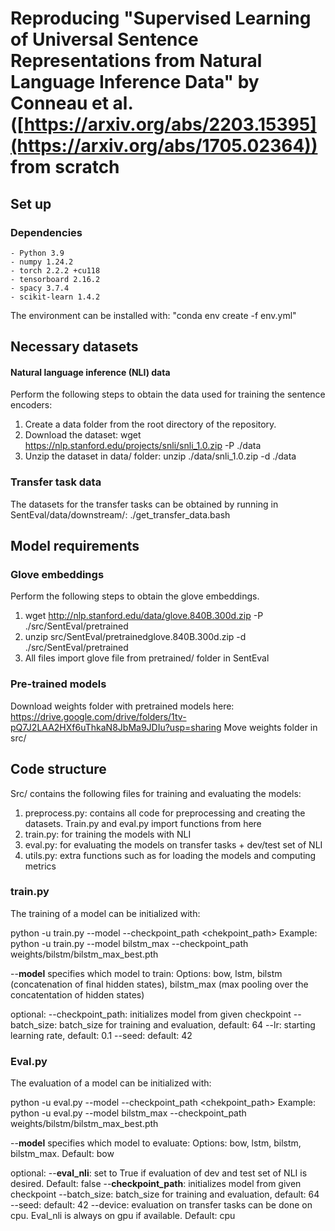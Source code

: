 # Reproducing "Supervised Learning of Universal Sentence Representations from Natural Language Inference Data" by Conneau et al. ([https://arxiv.org/abs/2203.15395](https://arxiv.org/abs/1705.02364)) from scratch

## Set up

### Dependencies
```
- Python 3.9
- numpy 1.24.2 
- torch 2.2.2 +cu118
- tensorboard 2.16.2
- spacy 3.7.4
- scikit-learn 1.4.2 
```
The environment can be installed with: "conda env create -f env.yml"

## Necessary datasets  

#### Natural language inference (NLI) data

Perform the following steps to obtain the data used for training the sentence encoders:

1. Create a data folder from the root directory of the repository.
2. Download the dataset: wget https://nlp.stanford.edu/projects/snli/snli_1.0.zip -P ./data
3. Unzip the dataset in data/ folder: unzip ./data/snli_1.0.zip -d ./data

### Transfer task data

The datasets for the transfer tasks can be obtained by running in SentEval/data/downstream/:
./get_transfer_data.bash

## Model requirements

### Glove embeddings
Perform the following steps to obtain the glove embeddings. 

1. wget http://nlp.stanford.edu/data/glove.840B.300d.zip -P ./src/SentEval/pretrained
2. unzip src/SentEval/pretrainedglove.840B.300d.zip -d ./src/SentEval/pretrained
3. All files import glove file from pretrained/ folder in SentEval


### Pre-trained models

Download weights folder with pretrained models here: https://drive.google.com/drive/folders/1tv-pQ7J2LAA2HXf6uThkaN8JbMa9JDIu?usp=sharing
Move weights folder in src/

## Code structure

Src/ contains the following files for training and evaluating the models: 
1. preprocess.py: contains all code for preprocessing and creating the datasets. Train.py and eval.py import functions from here
2. train.py: for training the models with NLI
3. eval.py: for evaluating the models on transfer tasks + dev/test set of NLI
4. utils.py: extra functions such as for loading the models and computing metrics

### train.py 

The training of a model can be initialized with: 

python -u train.py --model <model> --checkpoint_path <chekpoint_path> 
Example: python -u train.py --model bilstm_max --checkpoint_path weights/bilstm/bilstm_max_best.pth

--**model** specifies which model to train: 
Options: bow, lstm, bilstm (concatenation of final hidden states), bilstm_max (max pooling over the concatentation of hidden states)

optional: 
--checkpoint_path: initializes model from given checkpoint
--batch_size: batch_size for training and evaluation, default: 64
--lr: starting learning rate, default: 0.1
--seed: default: 42

### Eval.py
The evaluation of a model can be initialized with: 

python -u eval.py --model <model> --checkpoint_path <chekpoint_path> 
Example: python -u eval.py --model bilstm_max --checkpoint_path weights/bilstm/bilstm_max_best.pth

--**model** specifies which model to evaluate: 
Options: bow, lstm, bilstm, bilstm_max. Default: bow

optional: 
--**eval_nli**: set to True if evaluation of dev and test set of NLI is desired. Default: false
--**checkpoint_path**: initializes model from given checkpoint
--batch_size: batch_size for training and evaluation, default: 64
--seed: default: 42
--device: evaluation on transfer tasks can be done on cpu. Eval_nli is always on gpu if available. Default: cpu









